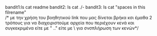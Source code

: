 bandit1:ls
        cat readme
bandit2: ls
          cat ./-
bandit3: ls
         cat "spaces in this filrename"      
         /* με την χρήση του βοηθητικού link που μας δίνεται βρήκα  κσι έμαθα 2 τρόπους για να διαχειριστούμε αρχεία που περιέχουν κενά και συγκεκριμένα είτε με " .."
         είτε με \ για σνσπλήρωση των κενών*/
         
        
        
